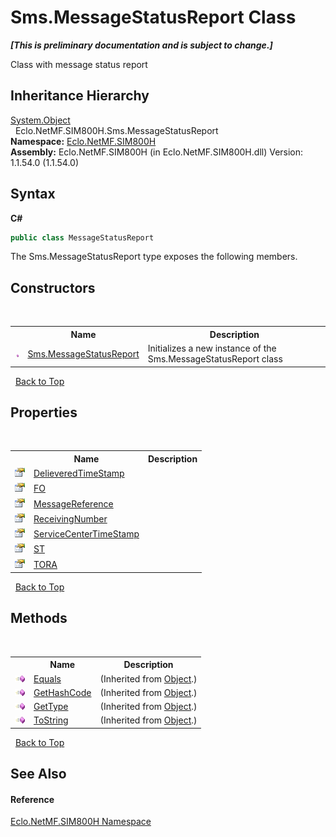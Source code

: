 # Sms.MessageStatusReport Class
 _**\[This is preliminary documentation and is subject to change.\]**_

Class with message status report


## Inheritance Hierarchy
<a href="http://msdn2.microsoft.com/en-us/library/e5kfa45b" target="_blank">System.Object</a><br />&nbsp;&nbsp;Eclo.NetMF.SIM800H.Sms.MessageStatusReport<br />
**Namespace:**&nbsp;<a href="N_Eclo_NetMF_SIM800H">Eclo.NetMF.SIM800H</a><br />**Assembly:**&nbsp;Eclo.NetMF.SIM800H (in Eclo.NetMF.SIM800H.dll) Version: 1.1.54.0 (1.1.54.0)

## Syntax

**C#**<br />
``` C#
public class MessageStatusReport
```

The Sms.MessageStatusReport type exposes the following members.


## Constructors
&nbsp;<table><tr><th></th><th>Name</th><th>Description</th></tr><tr><td>![Public method](media/pubmethod.gif "Public method")</td><td><a href="M_Eclo_NetMF_SIM800H_Sms_MessageStatusReport__ctor">Sms.MessageStatusReport</a></td><td>
Initializes a new instance of the Sms.MessageStatusReport class</td></tr></table>&nbsp;
<a href="#sms.messagestatusreport-class">Back to Top</a>

## Properties
&nbsp;<table><tr><th></th><th>Name</th><th>Description</th></tr><tr><td>![Public property](media/pubproperty.gif "Public property")</td><td><a href="P_Eclo_NetMF_SIM800H_Sms_MessageStatusReport_DelieveredTimeStamp">DelieveredTimeStamp</a></td><td /></tr><tr><td>![Public property](media/pubproperty.gif "Public property")</td><td><a href="P_Eclo_NetMF_SIM800H_Sms_MessageStatusReport_FO">FO</a></td><td /></tr><tr><td>![Public property](media/pubproperty.gif "Public property")</td><td><a href="P_Eclo_NetMF_SIM800H_Sms_MessageStatusReport_MessageReference">MessageReference</a></td><td /></tr><tr><td>![Public property](media/pubproperty.gif "Public property")</td><td><a href="P_Eclo_NetMF_SIM800H_Sms_MessageStatusReport_ReceivingNumber">ReceivingNumber</a></td><td /></tr><tr><td>![Public property](media/pubproperty.gif "Public property")</td><td><a href="P_Eclo_NetMF_SIM800H_Sms_MessageStatusReport_ServiceCenterTimeStamp">ServiceCenterTimeStamp</a></td><td /></tr><tr><td>![Public property](media/pubproperty.gif "Public property")</td><td><a href="P_Eclo_NetMF_SIM800H_Sms_MessageStatusReport_ST">ST</a></td><td /></tr><tr><td>![Public property](media/pubproperty.gif "Public property")</td><td><a href="P_Eclo_NetMF_SIM800H_Sms_MessageStatusReport_TORA">TORA</a></td><td /></tr></table>&nbsp;
<a href="#sms.messagestatusreport-class">Back to Top</a>

## Methods
&nbsp;<table><tr><th></th><th>Name</th><th>Description</th></tr><tr><td>![Public method](media/pubmethod.gif "Public method")</td><td><a href="http://msdn2.microsoft.com/en-us/library/bsc2ak47" target="_blank">Equals</a></td><td> (Inherited from <a href="http://msdn2.microsoft.com/en-us/library/e5kfa45b" target="_blank">Object</a>.)</td></tr><tr><td>![Public method](media/pubmethod.gif "Public method")</td><td><a href="http://msdn2.microsoft.com/en-us/library/zdee4b3y" target="_blank">GetHashCode</a></td><td> (Inherited from <a href="http://msdn2.microsoft.com/en-us/library/e5kfa45b" target="_blank">Object</a>.)</td></tr><tr><td>![Public method](media/pubmethod.gif "Public method")</td><td><a href="http://msdn2.microsoft.com/en-us/library/dfwy45w9" target="_blank">GetType</a></td><td> (Inherited from <a href="http://msdn2.microsoft.com/en-us/library/e5kfa45b" target="_blank">Object</a>.)</td></tr><tr><td>![Public method](media/pubmethod.gif "Public method")</td><td><a href="http://msdn2.microsoft.com/en-us/library/7bxwbwt2" target="_blank">ToString</a></td><td> (Inherited from <a href="http://msdn2.microsoft.com/en-us/library/e5kfa45b" target="_blank">Object</a>.)</td></tr></table>&nbsp;
<a href="#sms.messagestatusreport-class">Back to Top</a>

## See Also


#### Reference
<a href="N_Eclo_NetMF_SIM800H">Eclo.NetMF.SIM800H Namespace</a><br />
